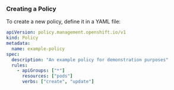 ### Creating a Policy

To create a new policy, define it in a YAML file:

```yaml
apiVersion: policy.management.openshift.io/v1
kind: Policy
metadata:
  name: example-policy
spec:
  description: "An example policy for demonstration purposes"
  rules:
    - apiGroups: ["*"]
      resources: ["pods"]
      verbs: ["create", "update"]
```